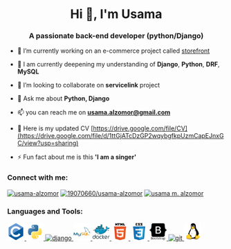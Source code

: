 <h1 align="center">Hi 👋, I'm Usama</h1>
<h3 align="center">A passionate back-end developer (python/Django)</h3>

- 🔭 I’m currently working on an e-commerce project called [storefront](https://github.com/usamaalzomor/storefront)

- 🌱 I am currently deepening my understanding of **Django**, **Python**, **DRF**, **MySQL**

- 👯 I’m looking to collaborate on **servicelink** project

- 💬 Ask me about **Python, Django**

- 📫 you can reach me on **usama.alzomor@gmail.com**

- 📄 Here is my updated CV [https://drive.google.com/file/CV](https://drive.google.com/file/d/1ttGjATcDzGP2wqybgfkpUzmCapEJnxGC/view?usp=sharing)

- ⚡ Fun fact about me is this **'I am a singer'**

<h3 align="left">Connect with me:</h3>
<p align="left">
<a href="https://linkedin.com/in/usama-alzomor" target="blank"><img align="center" src="https://raw.githubusercontent.com/rahuldkjain/github-profile-readme-generator/master/src/images/icons/Social/linked-in-alt.svg" alt="usama-alzomor" height="30" width="40" /></a>
<a href="https://stackoverflow.com/users/19070660/usama-alzomor" target="blank"><img align="center" src="https://raw.githubusercontent.com/rahuldkjain/github-profile-readme-generator/master/src/images/icons/Social/stack-overflow.svg" alt="19070660/usama-alzomor" height="30" width="40" /></a>
<a href="https://fb.com/usamaalzomor" target="blank"><img align="center" src="https://raw.githubusercontent.com/rahuldkjain/github-profile-readme-generator/master/src/images/icons/Social/facebook.svg" alt="usama m. alzomor" height="30" width="40" /></a>
</p>

<h3 align="left">Languages and Tools:</h3>
<p align="left"> 
<a href="https://www.cprogramming.com/" target="_blank" rel="noreferrer"> <img src="https://raw.githubusercontent.com/devicons/devicon/master/icons/c/c-original.svg" alt="c" width="40" height="40"/> </a><a href="https://www.python.org" target="_blank" rel="noreferrer"> <img src="https://raw.githubusercontent.com/devicons/devicon/master/icons/python/python-original.svg" alt="python" width="40" height="40"/> </a><a href="https://www.djangoproject.com/" target="_blank" rel="noreferrer"> <img src="https://cdn.worldvectorlogo.com/logos/django.svg" alt="django" width="40" height="40"/> </a><a href="https://www.mysql.com/" target="_blank" rel="noreferrer"> <img src="https://raw.githubusercontent.com/devicons/devicon/master/icons/mysql/mysql-original-wordmark.svg" alt="mysql" width="40" height="40"/> </a> <a href="https://www.docker.com/" target="_blank" rel="noreferrer"> <img src="https://raw.githubusercontent.com/devicons/devicon/master/icons/docker/docker-original-wordmark.svg" alt="docker" width="40" height="40"/> </a> <a href="https://www.w3.org/html/" target="_blank" rel="noreferrer"> <img src="https://raw.githubusercontent.com/devicons/devicon/master/icons/html5/html5-original-wordmark.svg" alt="html5" width="40" height="40"/> </a> <a href="https://www.w3schools.com/css/" target="_blank" rel="noreferrer"> <img src="https://raw.githubusercontent.com/devicons/devicon/master/icons/css3/css3-original-wordmark.svg" alt="css3" width="40" height="40"/> </a><a href="https://getbootstrap.com" target="_blank" rel="noreferrer"> <img src="https://raw.githubusercontent.com/devicons/devicon/master/icons/bootstrap/bootstrap-plain-wordmark.svg" alt="bootstrap" width="40" height="40"/> </a> <a href="https://git-scm.com/" target="_blank" rel="noreferrer"> <img src="https://www.vectorlogo.zone/logos/git-scm/git-scm-icon.svg" alt="git" width="40" height="40"/> </a> <a href="https://www.linux.org/" target="_blank" rel="noreferrer"> <img src="https://raw.githubusercontent.com/devicons/devicon/master/icons/linux/linux-original.svg" alt="linux" width="40" height="40"/> </a>
</p>

























<!-- ### Hi there, Hope you are well.

### I am a Python & Django Developer

---

- 🌱 I’m currently learning Django by doing an E-commerce project called storefront
- 👯 I’m seeking for an internship or a junior role as a Django developer
- 💬 Ask me about any thing you need, and I promise if I have any information I will till you about
- ⚡ Fun fact: I am a singer but it's something in aside of my work


### Languages and Tools:
<div>
    <img src="c.png" alt="C language" width="40" height="40" >&nbsp;&nbsp;
    <img src="python.jpeg" alt="Python" width="40" height="40" >&nbsp;&nbsp;
    <img src="django.jpg" alt="Django" width="40" height="40" >&nbsp;&nbsp;
    <img src="DRF logo.png" alt="DRF" width="40" height="40" >&nbsp;&nbsp;
    <img src="database.png" alt="Database" width="40" height="40" >&nbsp;&nbsp;
    <img src="Mysql.png" alt="Mysql" width="40" height="40" >&nbsp;&nbsp;
    <img src="git.png" alt="Git" width="40" height="40" >&nbsp;&nbsp;
    <img src="HTML.png" alt="HTML" width="40" height="40" >&nbsp;&nbsp;
    <img src="CSS.png" alt="CSS" width="40" height="40" >&nbsp;&nbsp;

</div> -->


<!--
**usamaalzomor/usamaalzomor** is a ✨ _special_ ✨ repository because its `README.md` (this file) appears on your GitHub profile.

Here are some ideas to get you started:

- 🔭 I’m currently working on ...
- 🌱 I’m currently learning ...
- 👯 I’m looking to collaborate on ...
- 🤔 I’m looking for help with ...
- 💬 Ask me about ...
- 📫 How to reach me: ...
- 😄 Pronouns: ...
- ⚡ Fun fact: ...
-->
